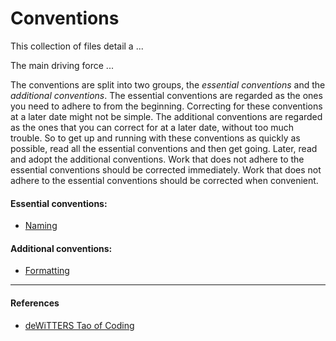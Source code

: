 # Conventions

This collection of files detail a ...

The main driving force ...

The conventions are split into two groups, the _essential conventions_ and the
_additional conventions_. The essential conventions are regarded as the ones you
need to adhere to from the beginning. Correcting for these conventions at a
later date might not be simple. The additional conventions are regarded as the
ones that you can correct for at a later date, without too much trouble. So to
get up and running with these conventions as quickly as possible, read all the
essential conventions and then get going. Later, read and adopt the additional
conventions. Work that does not adhere to the essential conventions should be
corrected immediately. Work that does not adhere to the essential conventions
should be corrected when convenient. 

#### Essential conventions:

- [Naming](Naming.md)

#### Additional conventions:

- [Formatting](Formatting.md)

---

#### References

- [deWiTTERS Tao of Coding](http://www.koonsolo.com/news/dewitters-tao-of-coding/)
